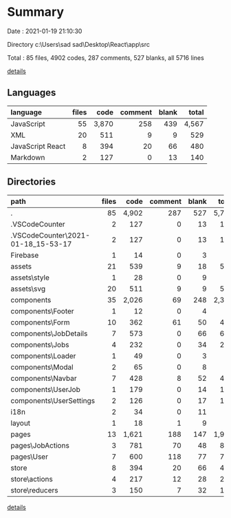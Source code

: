 # Summary

Date : 2021-01-19 21:10:30

Directory c:\Users\sad sad\Desktop\React\app\src

Total : 85 files,  4902 codes, 287 comments, 527 blanks, all 5716 lines

[details](details.md)

## Languages
| language | files | code | comment | blank | total |
| :--- | ---: | ---: | ---: | ---: | ---: |
| JavaScript | 55 | 3,870 | 258 | 439 | 4,567 |
| XML | 20 | 511 | 9 | 9 | 529 |
| JavaScript React | 8 | 394 | 20 | 66 | 480 |
| Markdown | 2 | 127 | 0 | 13 | 140 |

## Directories
| path | files | code | comment | blank | total |
| :--- | ---: | ---: | ---: | ---: | ---: |
| . | 85 | 4,902 | 287 | 527 | 5,716 |
| .VSCodeCounter | 2 | 127 | 0 | 13 | 140 |
| .VSCodeCounter\2021-01-18_15-53-17 | 2 | 127 | 0 | 13 | 140 |
| Firebase | 1 | 14 | 0 | 3 | 17 |
| assets | 21 | 539 | 9 | 18 | 566 |
| assets\style | 1 | 28 | 0 | 9 | 37 |
| assets\svg | 20 | 511 | 9 | 9 | 529 |
| components | 35 | 2,026 | 69 | 248 | 2,343 |
| components\Footer | 1 | 12 | 0 | 4 | 16 |
| components\Form | 10 | 362 | 61 | 50 | 473 |
| components\JobDetails | 7 | 573 | 0 | 66 | 639 |
| components\Jobs | 4 | 232 | 0 | 34 | 266 |
| components\Loader | 1 | 49 | 0 | 3 | 52 |
| components\Modal | 2 | 65 | 0 | 8 | 73 |
| components\Navbar | 7 | 428 | 8 | 52 | 488 |
| components\UserJob | 1 | 179 | 0 | 14 | 193 |
| components\UserSettings | 2 | 126 | 0 | 17 | 143 |
| i18n | 2 | 34 | 0 | 11 | 45 |
| layout | 1 | 18 | 1 | 9 | 28 |
| pages | 13 | 1,621 | 188 | 147 | 1,956 |
| pages\JobActions | 3 | 781 | 70 | 48 | 899 |
| pages\User | 7 | 600 | 118 | 77 | 795 |
| store | 8 | 394 | 20 | 66 | 480 |
| store\actions | 4 | 217 | 12 | 28 | 257 |
| store\reducers | 3 | 150 | 7 | 32 | 189 |

[details](details.md)